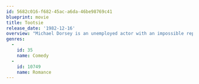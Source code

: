 ```yaml
---
id: 5682c016-f682-45ac-a6da-46be98769c41
blueprint: movie
title: Tootsie
release_date: '1982-12-16'
overview: "Michael Dorsey is an unemployed actor with an impossible reputation. In order to find work and fund his friend's play he dresses as a woman, Dorothy Michaels, and lands the part in a daytime drama. Dorsey loses himself in this woman role and essentially becomes Dorothy Michaels, captivating women all around the city and inspiring them to break free from the control of men and become more like Dorsey's initial identity. This newfound role, however, lands Dorsey in a hot spot between a female friend/'lover,' a female co-star he falls in love with, that co-star's father who falls in love with him, and a male co-star who yearns for his affection."
genres:
  -
    id: 35
    name: Comedy
  -
    id: 10749
    name: Romance
---
```

